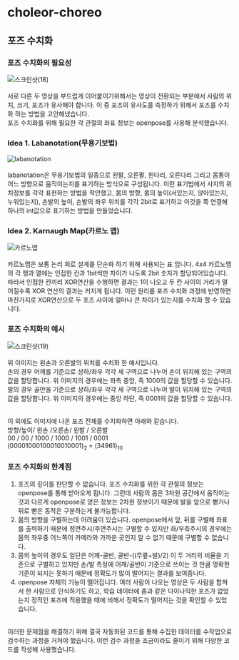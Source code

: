 # choleor-choreo

## 포즈 수치화
### 포즈 수치화의 필요성
![스크린샷(18)](https://user-images.githubusercontent.com/50199997/99183057-870aec00-277c-11eb-9519-d56ec22ac4c9.png)<br><br>
서로 다른 두 영상을 부드럽게 이어붙이기위해서는 영상이 전환되는 부분에서 사람의 위치, 크기, 포즈가 유사해야 합니다. 이 중 포즈의 유사도를 측정하기 위해서 포즈를 수치화 하는 방법을 고안해냈습니다.<br>
포즈 수치화를 위해 필요한 각 관절의 좌표 정보는 openpose를 사용해 분석했습니다.

### Idea 1. Labanotation(무용기보법)
![labanotation](https://user-images.githubusercontent.com/50199997/99185037-7feada80-278a-11eb-86dc-dbe78cae0b73.PNG)<br><br>
labanotation은 무용기보법의 일종으로 왼팔, 오른팔, 왼다리, 오른다리 그리고 몸통이 어느 방향으로 움직이는지를 표기하는 방식으로 구성됩니다. 이런 표기법에서 사지의 위치정보를 각각 표현하는 방법을 착안했고, 몸의 방향, 몸의 높이(서있는지, 앉아있는지, 누워있는지), 손발의 높이, 손발의 좌우 위치를 각각 2bit로 표기하고 이것을 쭉 연결해 하나의 int값으로 표기하는 방법을 만들었습니다.

### Idea 2. Karnaugh Map(카르노 맵)
![카르노맵](https://user-images.githubusercontent.com/50199997/99184994-4dd97880-278a-11eb-9571-ab750c91b6ae.PNG)<br><br>
카르노맵은 보통 논리 회로 설계를 단순화 하기 위해 사용되는 표 입니다. 4x4 카르노맵의 각 행과 열에는 인접한 칸과 1bit씩만 차이가 나도록 2bit 숫자가 할당되어있습니다. 따라서 인접한 칸끼리 XOR연산을 수행하면 결과는 1이 나오고 두 칸 사이의 거리가 멀어질수록 XOR 연산의 결과는 커지게 됩니다. 이런 원리를 포즈 수치화 과정에 반영하면 마찬가지로 XOR연산으로 두 포즈 사이에 얼마나 큰 차이가 있는지를 수치화 할 수 있습니다.

### 포즈 수치화의 예시
![스크린샷(19)](https://user-images.githubusercontent.com/50199997/99183984-4662a100-2783-11eb-9b7c-132d996a247a.png)<br><br>
위 이미지는 왼손과 오른발의 위치를 수치화 한 예시입니다.<br>
손의 경우 어깨를 기준으로 상하/좌우 각각 세 구역으로 나누어 손이 위치해 있는 구역의 값을 할당합니다. 위 이미지의 경우에는 좌측 중앙, 즉 1000의 값을 할당할 수 있습니다.<br>
발의 경우 골만을 기준으로 상하/좌우 각각 세 구역으로 나누어 발이 위치해 있는 구역의 값을 할당합니다. 위 이미지의 경우에는 중앙 하단, 즉 0001의 값을 할당할 수 있습니다.<br><br>

이 외에도 이미지에 나온 포즈 전체를 수치화하면 아래와 같습니다.<br>
방향/높이/ 왼손 /오른손/ 왼발 / 오른발<br>
00 / 00 / 1000 / 1000 / 1001 / 0001<br>
(00001000100010010001)<sub>2</sub> = (34961)<sub>10</sub>

### 포즈 수치화의 한계점
1. 포즈의 깊이를 판단할 수 없습니다. 포즈 수치화를 위한 각 관절의 정보는 openpose를 통해 받아오게 됩니다. 그런데 사람의 몸은 3차원 공간에서 움직이는 것과 다르게 openpose로 얻은 정보는 2차원 정보이기 때문에 발을 앞으로 뻗거나 뒤로 뻗은 동작은 구분하는게 불가능합니다.<br>
2. 몸의 방향을 구별하는데 어려움이 있습니다. openpose에서 앞, 뒤를 구별해 좌표를 출력하기 때문에 정면주시/후면주시는 구별할 수 있지만 좌/우측주시의 경우에는 몸의 좌우중 어느쪽이 카메라와 가까운 곳인지 알 수 없기 때문에 구별할 수 없습니다.<br>
3. 몸의 높이의 경우도 일단은 어깨-골반, 골반-((무릎+발)/2) 이 두 거리의 비율을 기준으로 구별하고 있지만 손/발 측정에 어깨/골반이 기준으로 쓰이는 것 만큼 명확한 기준이 되지는 못하기 때문에 정확도가 많이 떨어지는 결과를 보여줍니다.<br>
4. openpose 자체의 기능이 떨어집니다. 여러 사람이 나오는 영상은 두 사람을 합쳐서 한 사람으로 인식하기도 하고, 학습 데이터에 춤과 같은 다이나믹한 포즈가 없었는지 정적인 포즈에 적용했을 때에 비해서 정확도가 떨어지는 것을 확인할 수 있었습니다.<br><br>

이러한 문제점을 해결하기 위해 결국 자동화된 코드를 통해 수집한 데이터를 수작업으로 검수하는 과정을 거쳐야 했습니다. 이런 검수 과정을 조금이라도 줄이기 위해 다양한 코드를 작성해 사용했습니다.

